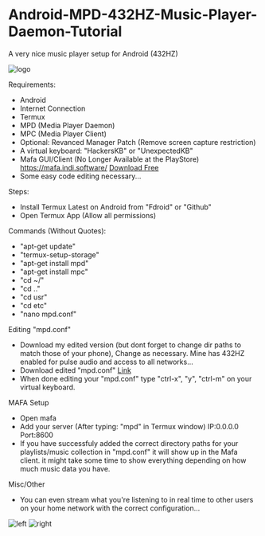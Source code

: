 # Android-MPD-432HZ-Music-Player-Daemon-Tutorial
A very nice music player setup for Android (432HZ)


![logo](https://github.com/user-attachments/assets/34efb8ec-2197-4a72-9b31-e8d6aef3db1c)


Requirements:

*   Android
*   Internet Connection
*   Termux
*   MPD (Media Player Daemon)
*   MPC (Media Player Client)
*   Optional: Revanced Manager Patch (Remove screen capture restriction)
*   A virtual keyboard: "HackersKB" or "UnexpectedKB"
*   Mafa GUI/Client (No Longer Available at the PlayStore) https://mafa.indi.software/ [Download Free](http://jellieware.rf.gd/MAFA.ver.mafa-2.0.2.build.760.apk)
*   Some easy code editing necessary...

  
Steps:

*   Install Termux Latest on Android from "Fdroid" or "Github"
*   Open Termux App (Allow all permissions)

  
Commands (Without Quotes):

*   "apt-get update"
*   "termux-setup-storage"
*   "apt-get install mpd"
*   "apt-get install mpc"
*   "cd ~/"
*   "cd .."
*   "cd usr"
*   "cd etc"
*   "nano mpd.conf"

  
Editing "mpd.conf"

*   Download my edited version (but dont forget to change dir paths to match those of your phone), Change as necessary. Mine has 432HZ enabled for pulse audio and access to all networks...
*   Download edited "mpd.conf" [Link](http://jellieware.rf.gd/mpd.conf)
*   When done editing your "mpd.conf" type "ctrl-x", "y", "ctrl-m" on your virtual keyboard.

  
MAFA Setup

*   Open mafa
*   Add your server (After typing: "mpd" in Termux window) IP:0.0.0.0 Port:8600
*   If you have successfuly added the correct directory paths for your playlists/music collection in "mpd.conf" it will show up in the Mafa client. it might take some time to show everything depending on how much music data you have.

  
Misc/Other

*   You can even stream what you're listening to in real time to other users on your home network with the correct configuration...

  
![left](https://github.com/user-attachments/assets/d29c6769-94cc-472c-909f-7c0e75d21b6b)
![right](https://github.com/user-attachments/assets/88810576-c5f5-464a-bf9c-ab585e7aa989)


